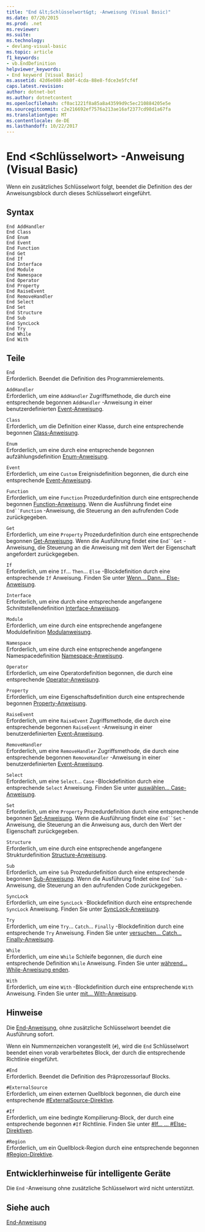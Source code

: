 ```yaml
---
title: "End &lt;Schlüsselwort&gt; -Anweisung (Visual Basic)"
ms.date: 07/20/2015
ms.prod: .net
ms.reviewer: 
ms.suite: 
ms.technology:
- devlang-visual-basic
ms.topic: article
f1_keywords:
- vb.EndDefinition
helpviewer_keywords:
- End keyword [Visual Basic]
ms.assetid: 42d6e088-ab0f-4cda-88e8-fdce3e5fcf4f
caps.latest.revision: 
author: dotnet-bot
ms.author: dotnetcontent
ms.openlocfilehash: cf0ac1221f8a85a8a43599d9c5ec210884205e5e
ms.sourcegitcommit: c2e216692ef7576a213ae16af2377cd98d1a67fa
ms.translationtype: MT
ms.contentlocale: de-DE
ms.lasthandoff: 10/22/2017
---
```

# <a name="end-ltkeywordgt-statement-visual-basic"></a>End &lt;Schlüsselwort&gt; -Anweisung (Visual Basic)
Wenn ein zusätzliches Schlüsselwort folgt, beendet die Definition des der Anweisungsblock durch dieses Schlüsselwort eingeführt.  
  
## <a name="syntax"></a>Syntax  
  
```  
End AddHandler  
End Class   
End Enum   
End Event   
End Function   
End Get   
End If   
End Interface   
End Module   
End Namespace   
End Operator   
End Property   
End RaiseEvent  
End RemoveHandler  
End Select   
End Set   
End Structure   
End Sub   
End SyncLock   
End Try   
End While   
End With  
```  
  
## <a name="parts"></a>Teile  
 `End`  
 Erforderlich. Beendet die Definition des Programmierelements.  
  
 `AddHandler`  
 Erforderlich, um eine `AddHandler` Zugriffsmethode, die durch eine entsprechende begonnen `AddHandler` -Anweisung in einer benutzerdefinierten [Event-Anweisung](../../../visual-basic/language-reference/statements/event-statement.md).  
  
 `Class`  
 Erforderlich, um die Definition einer Klasse, durch eine entsprechende begonnen [Class-Anweisung](../../../visual-basic/language-reference/statements/class-statement.md).  
  
 `Enum`  
 Erforderlich, um eine durch eine entsprechende begonnen aufzählungsdefinition [Enum-Anweisung](../../../visual-basic/language-reference/statements/enum-statement.md).  
  
 `Event`  
 Erforderlich, um eine `Custom` Ereignisdefinition begonnen, die durch eine entsprechende [Event-Anweisung](../../../visual-basic/language-reference/statements/event-statement.md).  
  
 `Function`  
 Erforderlich, um eine `Function` Prozedurdefinition durch eine entsprechende begonnen [Function-Anweisung](../../../visual-basic/language-reference/statements/function-statement.md). Wenn die Ausführung findet eine `End``Function` -Anweisung, die Steuerung an den aufrufenden Code zurückgegeben.  
  
 `Get`  
 Erforderlich, um eine `Property` Prozedurdefinition durch eine entsprechende begonnen [Get-Anweisung](../../../visual-basic/language-reference/statements/get-statement.md). Wenn die Ausführung findet eine `End``Get` -Anweisung, die Steuerung an die Anweisung mit dem Wert der Eigenschaft angefordert zurückgegeben.  
  
 `If`  
 Erforderlich, um eine `If`... `Then`... `Else` -Blockdefinition durch eine entsprechende `If` Anweisung. Finden Sie unter [Wenn... Dann... Else-Anweisung](../../../visual-basic/language-reference/statements/if-then-else-statement.md).  
  
 `Interface`  
 Erforderlich, um eine durch eine entsprechende angefangene Schnittstellendefinition [Interface-Anweisung](../../../visual-basic/language-reference/statements/interface-statement.md).  
  
 `Module`  
 Erforderlich, um eine durch eine entsprechende angefangene Moduldefinition [Modulanweisung](../../../visual-basic/language-reference/statements/module-statement.md).  
  
 `Namespace`  
 Erforderlich, um eine durch eine entsprechende angefangene Namespacedefinition [Namespace-Anweisung](../../../visual-basic/language-reference/statements/namespace-statement.md).  
  
 `Operator`  
 Erforderlich, um eine Operatordefinition begonnen, die durch eine entsprechende [Operator-Anweisung](../../../visual-basic/language-reference/statements/operator-statement.md).  
  
 `Property`  
 Erforderlich, um eine Eigenschaftsdefinition durch eine entsprechende begonnen [Property-Anweisung](../../../visual-basic/language-reference/statements/property-statement.md).  
  
 `RaiseEvent`  
 Erforderlich, um eine `RaiseEvent` Zugriffsmethode, die durch eine entsprechende begonnen `RaiseEvent` -Anweisung in einer benutzerdefinierten [Event-Anweisung](../../../visual-basic/language-reference/statements/event-statement.md).  
  
 `RemoveHandler`  
 Erforderlich, um eine `RemoveHandler` Zugriffsmethode, die durch eine entsprechende begonnen `RemoveHandler` -Anweisung in einer benutzerdefinierten [Event-Anweisung](../../../visual-basic/language-reference/statements/event-statement.md).  
  
 `Select`  
 Erforderlich, um eine `Select`... `Case` -Blockdefinition durch eine entsprechende `Select` Anweisung. Finden Sie unter [auswählen... Case-Anweisung](../../../visual-basic/language-reference/statements/select-case-statement.md).  
  
 `Set`  
 Erforderlich, um eine `Property` Prozedurdefinition durch eine entsprechende begonnen [Set-Anweisung](../../../visual-basic/language-reference/statements/set-statement.md). Wenn die Ausführung findet eine `End``Set` -Anweisung, die Steuerung an die Anweisung aus, durch den Wert der Eigenschaft zurückgegeben.  
  
 `Structure`  
 Erforderlich, um eine durch eine entsprechende angefangene Strukturdefinition [Structure-Anweisung](../../../visual-basic/language-reference/statements/structure-statement.md).  
  
 `Sub`  
 Erforderlich, um eine `Sub` Prozedurdefinition durch eine entsprechende begonnen [Sub-Anweisung](../../../visual-basic/language-reference/statements/sub-statement.md). Wenn die Ausführung findet eine `End``Sub` -Anweisung, die Steuerung an den aufrufenden Code zurückgegeben.  
  
 `SyncLock`  
 Erforderlich, um eine `SyncLock` -Blockdefinition durch eine entsprechende `SyncLock` Anweisung. Finden Sie unter [SyncLock-Anweisung](../../../visual-basic/language-reference/statements/synclock-statement.md).  
  
 `Try`  
 Erforderlich, um eine `Try`... `Catch`... `Finally` -Blockdefinition durch eine entsprechende `Try` Anweisung. Finden Sie unter [versuchen... Catch... Finally-Anweisung](../../../visual-basic/language-reference/statements/try-catch-finally-statement.md).  
  
 `While`  
 Erforderlich, um eine `While` Schleife begonnen, die durch eine entsprechende Definition `While` Anweisung. Finden Sie unter [während... While-Anweisung enden](../../../visual-basic/language-reference/statements/while-end-while-statement.md).  
  
 `With`  
 Erforderlich, um eine `With` -Blockdefinition durch eine entsprechende `With` Anweisung. Finden Sie unter [mit... With-Anweisung](../../../visual-basic/language-reference/statements/with-end-with-statement.md).  
  
## <a name="remarks"></a>Hinweise  
 Die [End-Anweisung](../../../visual-basic/language-reference/statements/end-statement.md), ohne zusätzliche Schlüsselwort beendet die Ausführung sofort.  
  
 Wenn ein Nummernzeichen vorangestellt (`#`), wird die `End` Schlüsselwort beendet einen vorab verarbeitetes Block, der durch die entsprechende Richtlinie eingeführt.  
  
 `#End`  
 Erforderlich. Beendet die Definition des Präprozessorlauf Blocks.  
  
 `#ExternalSource`  
 Erforderlich, um einen externen Quellblock begonnen, die durch eine entsprechende [#ExternalSource-Direktive](../../../visual-basic/language-reference/directives/externalsource-directive.md).  
  
 `#If`  
 Erforderlich, um eine bedingte Kompilierung-Block, der durch eine entsprechende begonnen `#If` Richtlinie. Finden Sie unter [#If... ... #Else-Direktiven](../../../visual-basic/language-reference/directives/if-then-else-directives.md).  
  
 `#Region`  
 Erforderlich, um ein Quellblock-Region durch eine entsprechende begonnen [#Region-Direktive](../../../visual-basic/language-reference/directives/region-directive.md).  
  
## <a name="smart-device-developer-notes"></a>Entwicklerhinweise für intelligente Geräte  
 Die `End` -Anweisung ohne zusätzliche Schlüsselwort wird nicht unterstützt.  
  
## <a name="see-also"></a>Siehe auch  
 [End-Anweisung](../../../visual-basic/language-reference/statements/end-statement.md)
